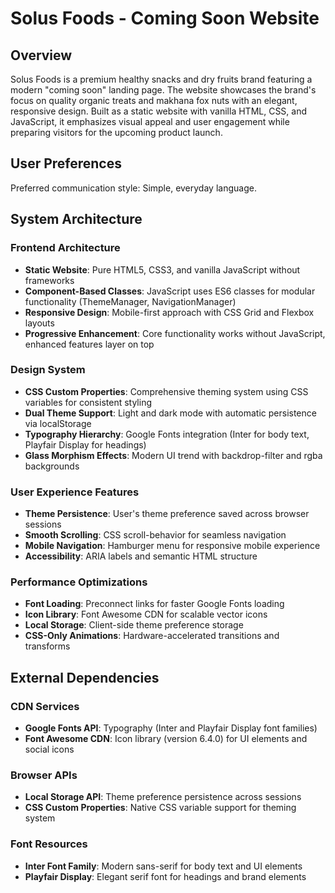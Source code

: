 # Solus Foods - Coming Soon Website

## Overview

Solus Foods is a premium healthy snacks and dry fruits brand featuring a modern "coming soon" landing page. The website showcases the brand's focus on quality organic treats and makhana fox nuts with an elegant, responsive design. Built as a static website with vanilla HTML, CSS, and JavaScript, it emphasizes visual appeal and user engagement while preparing visitors for the upcoming product launch.

## User Preferences

Preferred communication style: Simple, everyday language.

## System Architecture

### Frontend Architecture
- **Static Website**: Pure HTML5, CSS3, and vanilla JavaScript without frameworks
- **Component-Based Classes**: JavaScript uses ES6 classes for modular functionality (ThemeManager, NavigationManager)
- **Responsive Design**: Mobile-first approach with CSS Grid and Flexbox layouts
- **Progressive Enhancement**: Core functionality works without JavaScript, enhanced features layer on top

### Design System
- **CSS Custom Properties**: Comprehensive theming system using CSS variables for consistent styling
- **Dual Theme Support**: Light and dark mode with automatic persistence via localStorage
- **Typography Hierarchy**: Google Fonts integration (Inter for body text, Playfair Display for headings)
- **Glass Morphism Effects**: Modern UI trend with backdrop-filter and rgba backgrounds

### User Experience Features
- **Theme Persistence**: User's theme preference saved across browser sessions
- **Smooth Scrolling**: CSS scroll-behavior for seamless navigation
- **Mobile Navigation**: Hamburger menu for responsive mobile experience
- **Accessibility**: ARIA labels and semantic HTML structure

### Performance Optimizations
- **Font Loading**: Preconnect links for faster Google Fonts loading
- **Icon Library**: Font Awesome CDN for scalable vector icons
- **Local Storage**: Client-side theme preference storage
- **CSS-Only Animations**: Hardware-accelerated transitions and transforms

## External Dependencies

### CDN Services
- **Google Fonts API**: Typography (Inter and Playfair Display font families)
- **Font Awesome CDN**: Icon library (version 6.4.0) for UI elements and social icons

### Browser APIs
- **Local Storage API**: Theme preference persistence across sessions
- **CSS Custom Properties**: Native CSS variable support for theming system

### Font Resources
- **Inter Font Family**: Modern sans-serif for body text and UI elements
- **Playfair Display**: Elegant serif font for headings and brand elements